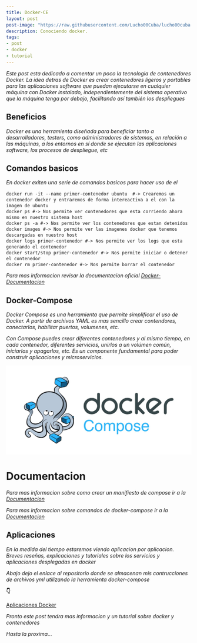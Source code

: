 ```yaml
---
title: Docker-CE
layout: post
post-image: "https://raw.githubusercontent.com/Lucho00Cuba/lucho00cuba.github.io/main/assets/images/Docker.jpg"
description: Conociendo docker.
tags:
- post
- docker
- tutorial
---
```


_Este post esta dedicado a comentar un poco la tecnologia de contenedores Docker. La idea detras de Docker es crear contenedores ligeros y portables para las aplicaciones software que puedan ejecutarse en cualquier máquina con Docker instalado, independientemente del sistema operativo que la máquina tenga por debajo, facilitando así también los despliegues_

## Beneficios

_Docker es una herramienta diseñada para beneficiar tanto a desarrolladores, testers, como administradores de sistemas, en relación a las máquinas, a los entornos en sí donde se ejecutan las aplicaciones software, los procesos de despliegue, etc_

## Comandos basicos
_En docker exiten una serie de comandos basicos para hacer uso de el_

```shell
docker run -it --name primer-contenedor ubuntu  #-> Crearemos un contenedor docker y entraremos de forma intereactiva a el con la imagen de ubuntu
docker ps #-> Nos permite ver contenedores que esta corriendo ahora mismo en nuestro sistema host
docker ps -a #-> Nos permite ver los contenedores que estan detenidos
docker images #-> Nos permite ver las imagenes docker que tenemos descargadas en nuestro host
docker logs primer-contenedor #-> Nos permite ver los logs que esta generando el contenedor
docker start/stop primer-contenedor #-> Nos permite iniciar o detener el contenedor
docker rm primer-contenedor #-> Nos permite borrar el contenedor
```

_Para mas informacion revisar la documentacion oficial [Docker-Documentacion](https://docs.docker.com/engine/reference/commandline/docker/)_

## Docker-Compose

_Docker Compose es una herramienta que permite simplificar el uso de Docker. A partir de archivos YAML es mas sencillo crear contendores, conectarlos, habilitar puertos, volumenes, etc._

_Con Compose puedes crear diferentes contenedores y al mismo tiempo, en cada contenedor, diferentes servicios, unirlos a un volúmen común, iniciarlos y apagarlos, etc. Es un componente fundamental para poder construir aplicaciones y microservicios._

![Docker-Compose](/assets/images/Docker-Compose.jpg)

# Documentacion

_Para mas informacion sobre como crear un manifiesto de compose ir a la [Documentacion](https://docs.docker.com/compose/compose-file/)_

_Para mas informacion sobre comandos de docker-compose ir a la [Documentacion](https://docs.docker.com/compose/reference/)_

## Aplicaciones

_En la medida del tiempo estaremos viendo aplicacion por aplicacion. Breves reseñas, explicaciones y tutoriales sobre los servicios y aplicaciones desplegadas en docker_

_Abajo dejo el enlace al repositorio donde se almacenan mis contrucciones de archivos yml utilizando la herramienta docker-compose_

**👇**

[Aplicaciones Docker](https://github.com/Lucho00Cuba/Docker)

_Pronto este post tendra mas informacion y un tutorial sobre docker y contenedores_

_Hasta la proxima..._